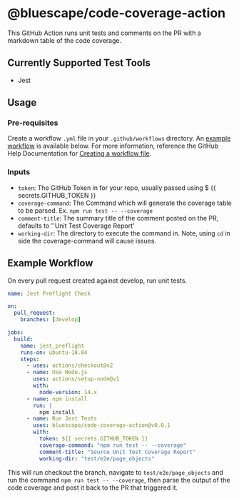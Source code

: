 # @bluescape/code-coverage-action
This GitHub Action runs unit tests and comments on the PR with a markdown table of the code coverage.

## Currently Supported Test Tools
- Jest

## Usage
### Pre-requisites
Create a workflow `.yml` file in your `.github/workflows` directory. An [example workflow](https://github.com/landon-martin/code-coverage-commenter/new/develop?readme=1#example-workflow) is available below. For more information, reference the GitHub Help Documentation for [Creating a workflow file](https://help.github.com/en/articles/configuring-a-workflow#creating-a-workflow-file).

### Inputs
- `token`: The GitHub Token in for your repo, usually passed using $ {{ secrets.GITHUB_TOKEN }}
- `coverage-command`: The Command which will generate the coverage table to be parsed. Ex. `npm run test -- --coverage`
- `comment-title`: The summary title of the comment posted on the PR, defaults to ''Unit Test Coverage Report'
- `working-dir`: The directory to execute the command in. Note, using `cd` in side the coverage-command will cause issues.

## Example Workflow
On every pull request created against develop, run unit tests.
```yaml
name: Jest Preflight Check

on:
  pull_request:
    branches: [develop]

jobs:
  build:
    name: jest_preflight
    runs-on: ubuntu-18.04
    steps:
      - uses: actions/checkout@v2
      - name: Use Node.js
        uses: actions/setup-node@v1
        with:
          node-version: 14.x
      - name: npm install
        run: |
          npm install
      - name: Run Jest Tests
        uses: bluescape/code-coverage-action@v0.0.1
        with:
          token: ${{ secrets.GITHUB_TOKEN }}
          coverage-command: "npm run test -- --coverage"
          comment-title: "Source Unit Test Coverage Report"
          working-dir: "test/e2e/page_objects"
```
This will run checkout the branch, navigate to `test/e2e/page_objects` and run the command `npm run test -- --coverage`, then parse the output of the code coverage and post it back to the PR that triggered it.

